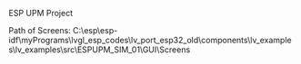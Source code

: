 

ESP UPM Project

Path of Screens: C:\esp\esp-idf\myPrograms\lvgl_esp_codes\lv_port_esp32_old\components\lv_examples\lv_examples\src\ESPUPM_SIM_01\GUI\Screens

